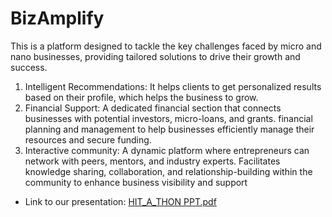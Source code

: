 # BizAmplify

This is a platform designed to tackle the key challenges faced by micro
and nano businesses, providing tailored solutions to drive their growth and success.
1. Intelligent Recommendations: It helps clients to get personalized results 
based on their profile, which helps the business to grow.
2. Financial Support: A dedicated financial section that connects businesses 
with potential investors, micro-loans, and grants. financial planning and 
management to help businesses efficiently manage their resources and 
secure funding.
3. Interactive community: A dynamic platform where entrepreneurs can 
network with peers, mentors, and industry experts. Facilitates knowledge 
sharing, collaboration, and relationship-building within the community to 
enhance business visibility and support

- Link to our presentation: [HIT_A_THON PPT.pdf](https://drive.google.com/file/d/17_taLaBRD1-x_barU4nDhclTXRYg3Jvg/view?usp=sharing)
